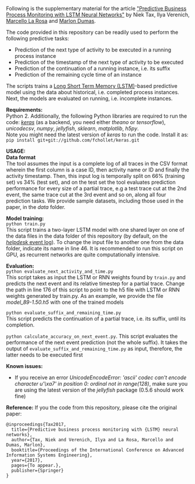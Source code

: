 Following is the supplementary material for the article ["Predictive Business Process Monitoring with
LSTM Neural Networks"](https://arxiv.org/abs/1612.02130) by Niek Tax, Ilya Verenich, [Marcello La Rosa](http://www.marcellolarosa.com/) and [Marlon Dumas](http://kodu.ut.ee/~dumas/).

The code provided in this repository can be readily used to perform the following predictive tasks:
* Prediction of the next type of activity to be executed in a running process instance
* Prediction of the timestamp of the next type of activity to be executed
* Prediction of the continuation of a running instance, i.e. its suffix
* Prediction of the remaining cycle time of an instance

The scripts trains a [Long Short Term Memory (LSTM)](http://colah.github.io/posts/2015-08-Understanding-LSTMs/)-based predictive model using the data about historical, i.e. completed process instances. Next, the models are evaluated on running, i.e. incomplete instances.

**Requirements:**   
Python 2. Additionally, the following Python libraries are required to run the code: [_keras_](https://keras.io/) (as a backend, you need either _theano_ or _tensorflow_), _unicodecsv_, _numpy_, _jellyfish_, _sklearn_, _matplotlib_, _h5py_.  
Note you might need the latest version of _keras_ to run the code. Install it as:    
`pip install git+git://github.com/fchollet/keras.git`

**USAGE:**  
**Data format**   
The tool assumes the input is a complete log of all traces in the CSV format wherein the first column is a case ID, then activity name or ID and finally the activity timestamp. Then, this input log is temporally split on 66% (training set) vs 34% (test set), and on the test set the tool evaluates prediction performance for every size of a partial trace, e.g a test trace cut at the 2nd event, the same trace cut at the 3rd event and so on, along all four prediction tasks. We provide sample datasets, including those used in the paper, in the _data_ folder.

**Model training:**   
`python train.py`    
This script trains a two-layer LSTM model with one shared layer on one of the data files in the data folder of this repository (by default, on the [_helpdesk_ event log](https://data.mendeley.com/datasets/39bp3vv62t/1)). To change the input file to another one from the data folder, indicate its name in line 46. It is recommended to run this script on GPU, as recurrent networks are quite computationally intensive. 

**Evaluation:**  
`python evaluate_next_activity_and_time.py`   
This script takes as input the LSTM or RNN weights found by `train.py` and predicts the next event and its relative timestep for a partial trace. Change the path in line 176 of this script to point to the h5 file with LSTM or RNN weights generated by train.py. As an example, we provide the file _model_89-1.50.h5_ with one of the trained models

`python evaluate_suffix_and_remaining_time.py`   
This script predicts the continuation of a partial trace, i.e. its suffix, until its completion.

`python calculate_accuracy_on_next_event.py`.
This script evaluates the performance of the next event prediction (not the whole suffix). It takes the output of `evaluate_suffix_and_remaining_time.py` as input, therefore, the latter needs to be executed first

**Known issues:**
* If you receive an error _UnicodeEncodeError: 'ascii' codec can't encode character u'\xa7' in position 0: ordinal not in range(128)_, make sure you are using the latest version of the _jellyfish_ package (0.5.6 should work fine)

**Reference:**
If you the code from this repository, please cite the original paper:
```
@inproceedings{Tax2017,
  title={Predictive business process monitoring with {LSTM} neural networks},
  author={Tax, Niek and Verenich, Ilya and La Rosa, Marcello and Dumas, Marlon},
  booktitle={Proceedings of the International Conference on Advanced Information Systems Engineering},
  year={2017},
  pages={To appear.},
  publisher={Springer}
}
```
